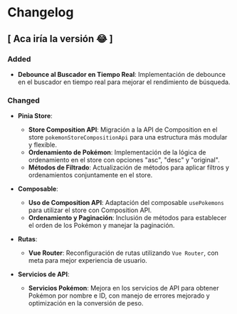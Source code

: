 # Changelog

## [ Aca iría la versión 😂 ]

### Added
- **Debounce al Buscador en Tiempo Real**: Implementación de debounce en el buscador en tiempo real para mejorar el rendimiento de búsqueda.

### Changed
- **Pinia Store**:
  - **Store Composition API**: Migración a la API de Composition en el store `pokemonStoreCompositionApi` para una estructura más modular y flexible.
  - **Ordenamiento de Pokémon**: Implementación de la lógica de ordenamiento en el store con opciones "asc", "desc" y "original".
  - **Métodos de Filtrado**: Actualización de métodos para aplicar filtros y ordenamientos conjuntamente en el store.

- **Composable**:
  - **Uso de Composition API**: Adaptación del composable `usePokemons` para utilizar el store con Composition API.
  - **Ordenamiento y Paginación**: Inclusión de métodos para establecer el orden de los Pokémon y manejar la paginación.

- **Rutas**:
  - **Vue Router**: Reconfiguración de rutas utilizando `Vue Router`, con meta para mejor experiencia de usuario.

- **Servicios de API**:
  - **Servicios Pokémon**: Mejora en los servicios de API para obtener Pokémon por nombre e ID, con manejo de errores mejorado y optimización en la conversión de peso.

